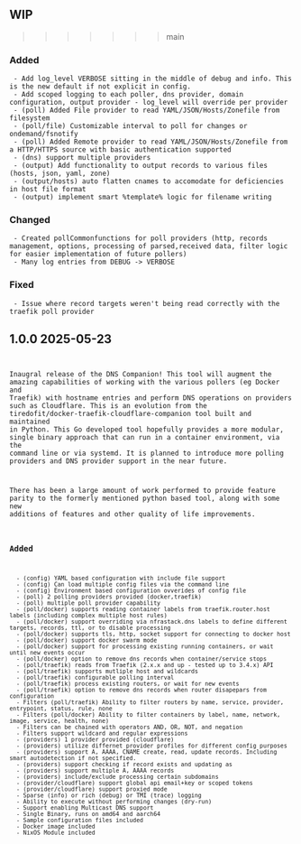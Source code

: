 ## WIP
>>>>>>> main

   ### Added
     - Add log_level VERBOSE sitting in the middle of debug and info. This is the new default if not explicit in config.
     - Add scoped logging to each poller, dns provider, domain configuration, output provider - log_level will override per provider
     - (poll) Added File provider to read YAML/JSON/Hosts/Zonefile from filesystem
     - (poll/file) Customizable interval to poll for changes or ondemand/fsnotify
     - (poll) Added Remote provider to read YAML/JSON/Hosts/Zonefile from a HTTP/HTTPS source with basic authentication supported
     - (dns) support multiple providers
     - (output) Add functionality to output records to various files (hosts, json, yaml, zone)
     - (output/hosts) auto flatten cnames to accomodate for deficiencies in host file format
     - (output) implement smart %template% logic for filename writing

   ### Changed
     - Created pollCommonfunctions for poll providers (http, records management, options, processing of parsed,received data, filter logic for easier implementation of future pollers)
     - Many log entries from DEBUG -> VERBOSE

   ### Fixed
     - Issue where record targets weren't being read correctly with the traefik poll provider


## 1.0.0 2025-05-23 <code at nfrastack dot com>

Inaugral release of the DNS Companion!
This tool will augment the amazing capabilities of working with the various pollers (eg Docker and Traefik) with hostname entries and perform DNS operations on providers such as Cloudflare.
This is an evolution from the tiredofit/docker-traefik-cloudflare-companion tool built and maintained in Python. This Go developed tool hopefully provides a more modular, single binary approach
that can run in a container environment, via the command line or via systemd. It is planned to introduce more polling providers and DNS provider support in the near future.

There has been a large amount of work performed to provide feature parity to the formerly mentioned python based tool, along with some new additions of features and other quality of life improvements.

   ### Added
      - (config) YAML based configuration with include file support
      - (config) Can load multiple config files via the command line
      - (config) Environment based configuration ovverides of config file
      - (poll) 2 polling providers provided (docker,traefik)
      - (poll) multiple poll provider capability
      - (poll/docker) supports reading container labels from traefik.router.host labels (including complex multiple host rules)
      - (poll/docker) support overriding via nfrastack.dns labels to define different targets, records, ttl, or to disable processing
      - (poll/docker) supports tls, http, socket support for connecting to docker host
      - (poll/docker) support docker swarm mode
      - (poll/docker) support for processing existing running containers, or wait until new events occur
      - (poll/docker) option to remove dns records when container/service stops
      - (poll/traefik) reads from Traefik (2.x.x and up - tested up to 3.4.x) API
      - (poll/traefik) supports mutliple host and wildcards
      - (poll/traefik) configurable polling interval
      - (poll/traefik) process existing routers, or wait for new events
      - (poll/traefik) option to remove dns records when router disapepars from configuration
      - Filters (poll/traefik) Ability to filter routers by name, service, provider, entrypoint, status, rule, none
      - Filters (poll/docker) Ability to filter containers by label, name, network, image, service, health, none)
      - Filters can be chained with operators AND, OR, NOT, and negation
      - Filters support wildcard and regular expressions
      - (providers) 1 provider provided (cloudflare)
      - (providers) utilize differnet provider profiles for different config purposes
      - (providers) support A, AAAA, CNAME create, read, update records. Including smart autodetection if not specified.
      - (providers) support checking if record exists and updating as
      - (providers) support multiple A, AAAA records
      - (providers) include/exclude processing certain subdomains
      - (provider/cloudflare) support global api email+key or scoped tokens
      - (provider/cloudflare) support proxied mode
      - Sparse (info) or rich (debug) or TMI (trace) logging
      - Ability to execute without performing changes (dry-run)
      - Support enabling Multicast DNS support
      - Single Binary, runs on amd64 and aarch64
      - Sample configuration files included
      - Docker image included
      - NixOS Module included
